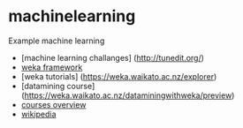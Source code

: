 # machinelearning
Example machine learning

* [machine learning challanges] (http://tunedit.org/)
* [weka framework](http://www.cs.waikato.ac.nz/~ml/)
* [weka tutorials] (https://weka.waikato.ac.nz/explorer)
* [datamining course] (https://weka.waikato.ac.nz/dataminingwithweka/preview)
* [courses overview](http://www.cs.waikato.ac.nz/ml/weka/mooc/dataminingwithweka/)
* [wikipedia](https://en.wikipedia.org/wiki/Machine_learning)
